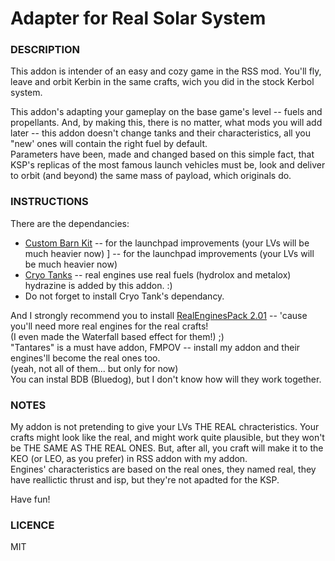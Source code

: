 # Adapter for Real Solar System

### DESCRIPTION

This addon is intender of an easy and cozy game in the RSS mod. You'll fly, leave and orbit Kerbin in the same crafts, wich you did in the stock Kerbol system.

This addon's adapting your gameplay on the base game's level -- fuels and propellants. And, by making this, there is no matter, what mods you will add later -- this addon doesn't change tanks and their characteristics, all you "new' ones will contain the right fuel by default.  
Parameters have been, made and changed based on this simple fact, that KSP's replicas of the most famous launch vehicles must be, look and deliver to orbit (and beyond) the same mass of payload, which originals do.

### INSTRUCTIONS

There are the dependancies:

- [Custom Barn Kit](https://forum.kerbalspaceprogram.com/topic/109027-18-custom-barn-kit-1120-19-october-2019-parachute-included/) -- for the launchpad improvements (your LVs will be much heavier now)
] -- for the launchpad improvements (your LVs will be much heavier now)
- [Cryo Tanks](https://forum.kerbalspaceprogram.com/topic/195042-112x-cryotanks-liquid-hydrogen-storage-and-management-oct-25-2021/) -- real engines use real fuels (hydrolox and metalox) hydrazine is added by this addon. :)
- Do not forget to install Cryo Tank's dependancy.


And I strongly recommend you to install [RealEnginesPack 2.01](https://spacedock.info/mod/1212/RealEngines#changelog) -- 'cause you'll need more real engines for the real crafts!  
(I even made the Waterfall based effect for them!) ;)  
"Tantares" is a must have addon, FMPOV -- install my addon and their engines'll become the real ones too.  
(yeah, not all of them... but only for now)  
You can instal BDB (Bluedog), but I don't know how will they work together.

### NOTES

My addon is not pretending to give your LVs THE REAL chracteristics. Your crafts might look like the real, and might work quite plausible, but they won't be THE SAME AS THE REAL ONES.
But, after all, you craft will make it to the KEO (or LEO, as you prefer) in RSS addon with my addon.  
Engines' characteristics are based on the real ones, they named real, they have reallictic thrust and isp, but they're not apadted for the KSP.


Have fun!


### LICENCE

MIT